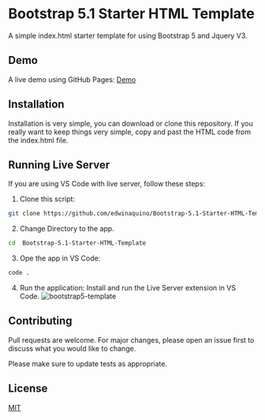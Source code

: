 # Bootstrap 5.1 Starter HTML Template

A simple index.html starter template for using Bootstrap 5 and Jquery V3.

## Demo
A live demo using GitHub Pages: [Demo](https://edwinaquino.github.io/Bootstrap-5.1-Starter-HTML-Template/)

## Installation

Installation is very simple, you can download or clone this repository. If you really want to keep things very simple, copy and past the HTML code from the index.html file.

## Running Live Server
If you are using VS Code with live server, follow these steps:
1. Clone this script:
```bash
git clone https://github.com/edwinaquino/Bootstrap-5.1-Starter-HTML-Template.git
```
2. Change Directory to the app.
```bash
cd  Bootstrap-5.1-Starter-HTML-Template
```
3. Ope the app in VS Code:
```bash
code .
```
4. Run the application:
Install and run the Live Server extension in VS Code.
![bootstrap5-template](https://user-images.githubusercontent.com/30946443/179061859-b2d9b038-5883-411a-8ca1-77b5f2da0199.jpg)

## Contributing
Pull requests are welcome. For major changes, please open an issue first to discuss what you would like to change.

Please make sure to update tests as appropriate.

## License
[MIT](https://choosealicense.com/licenses/mit/)